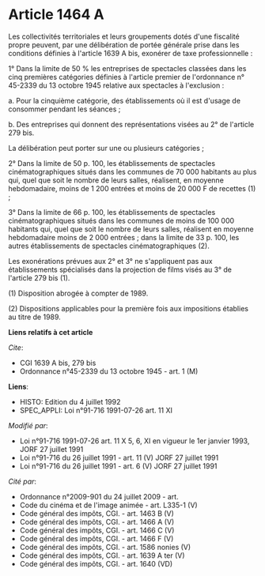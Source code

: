 # Article 1464 A

Les collectivités territoriales et leurs groupements dotés d'une fiscalité propre peuvent, par une délibération de portée
générale prise dans les conditions définies à l'article 1639 A bis, exonérer de taxe professionnelle :

1° Dans la limite de 50 % les entreprises de spectacles classées dans les cinq premières catégories définies à l'article
premier de l'ordonnance n° 45-2339 du 13 octobre 1945 relative aux spectacles à l'exclusion :

a. Pour la cinquième catégorie, des établissements où il est d'usage de consommer pendant les séances ;

b. Des entreprises qui donnent des représentations visées au 2° de l'article 279 bis.

La délibération peut porter sur une ou plusieurs catégories ;

2° Dans la limite de 50 p. 100, les établissements de spectacles cinématographiques situés dans les communes de 70 000
habitants au plus qui, quel que soit le nombre de leurs salles, réalisent, en moyenne hebdomadaire, moins de 1 200 entrées et
moins de 20 000 F de recettes (1) ;

3° Dans la limite de 66 p. 100, les établissements de spectacles cinématographiques situés dans les communes de moins de 100
000 habitants qui, quel que soit le nombre de leurs salles, réalisent en moyenne hebdomadaire moins de 2 000 entrées ; dans
la limite de 33 p. 100, les autres établissements de spectacles cinématographiques (2).

Les exonérations prévues aux 2° et 3° ne s'appliquent pas aux établissements spécialisés dans la projection de films visés au
3° de l'article 279 bis (1).

(1) Disposition abrogée  à compter de 1989.

(2) Dispositions applicables pour la première fois aux impositions établies au titre de 1989.

**Liens relatifs à cet article**

_Cite_:

  - CGI 1639 A bis, 279 bis
  - Ordonnance n°45-2339 du 13 octobre 1945 - art. 1 (M)

**Liens**:

  - HISTO: Edition du 4 juillet 1992
  - SPEC_APPLI: Loi n°91-716 1991-07-26 art. 11 XI

_Modifié par_:

  - Loi n°91-716 1991-07-26 art. 11 X 5, 6, XI en vigueur le 1er janvier 1993, JORF 27 juillet 1991
  - Loi n°91-716 du 26 juillet 1991 - art. 11 (V) JORF 27 juillet 1991
  - Loi n°91-716 du 26 juillet 1991 - art. 6 (V) JORF 27 juillet 1991

_Cité par_:

  - Ordonnance n°2009-901 du 24 juillet 2009 - art.
  - Code du cinéma et de l'image animée - art. L335-1 (V)
  - Code général des impôts, CGI. - art. 1463 B (V)
  - Code général des impôts, CGI. - art. 1466 A (V)
  - Code général des impôts, CGI. - art. 1466 C (V)
  - Code général des impôts, CGI. - art. 1466 F (V)
  - Code général des impôts, CGI. - art. 1586 nonies (V)
  - Code général des impôts, CGI. - art. 1639 A ter (V)
  - Code général des impôts, CGI. - art. 1640 (VD)
